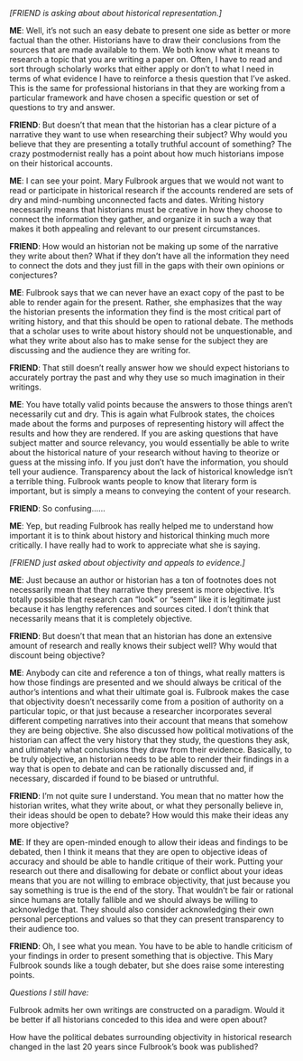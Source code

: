 *[FRIEND is asking about about historical representation.]*

**ME**:  Well, it’s not such an easy debate to present one side as better or more factual than the other.  Historians have to draw their conclusions from the sources that are made available to them.  We both know what it means to research a topic that you are writing a paper on.  Often, I have to read and sort through scholarly works that either apply or don’t to what I need in terms of what evidence I have to reinforce a thesis question that I’ve asked.  This is the same for professional historians in that they are working from a particular framework and have chosen a specific question or set of questions to try and answer.

**FRIEND**:  But doesn’t that mean that the historian has a clear picture of a narrative they want to use when researching their subject?  Why would you believe that they are presenting a totally truthful account of something?  The crazy postmodernist really has a point about how much historians impose on their historical accounts.

**ME**: I can see your point.  Mary Fulbrook argues that we would not want to read or participate in historical research if the accounts rendered are sets of dry and mind-numbing unconnected facts and dates.  Writing history necessarily means that historians must be creative in how they choose to connect the information they gather, and organize it in such a way that makes it both appealing and relevant to our present circumstances.

**FRIEND**: How would an historian not be making up some of the narrative they write about then?  What if they don’t have all the information they need to connect the dots and they just fill in the gaps with their own opinions or conjectures?

**ME**: Fulbrook says that we can never have an exact copy of the past to be able to render again for the present.  Rather, she emphasizes that the way the historian presents the information they find is the most critical part of writing history, and that this should be open to rational debate.  The methods that a scholar uses to write about history should not be unquestionable, and what they write about also has to make sense for the subject they are discussing and the audience they are writing for.

**FRIEND**:  That still doesn’t really answer how we should expect historians to accurately portray the past and why they use so much imagination in their writings.

**ME**:  You have totally valid points because the answers to those things aren’t necessarily cut and dry.  This is again what Fulbrook states, the choices made about the forms and purposes of representing history will affect the results and how they are rendered.  If you are asking questions that have subject matter and source relevancy, you would essentially be able to write about the historical nature of your research without having to theorize or guess at the missing info.  If you just don’t have the information, you should tell your audience.  Transparency about the lack of historical knowledge isn’t a terrible thing.  Fulbrook wants people to know that literary form is important, but is simply a means to conveying the content of your research.

**FRIEND**:  So confusing……

**ME**: Yep, but reading Fulbrook has really helped me to understand how important it is to think about history and historical thinking much more critically.  I have really had to work to appreciate what she is saying.

*[FRIEND just asked about objectivity and appeals to evidence.]*

**ME**:  Just because an author or historian has a ton of footnotes does not necessarily mean that they narrative they present is more objective.  It’s totally possible that research can “look” or “seem” like it is legitimate just because it has lengthy references and sources cited.  I don’t think that necessarily means that it is completely objective.  

**FRIEND**:  But doesn’t that mean that an historian has done an extensive amount of research and really knows their subject well?  Why would that discount being objective?

**ME**: Anybody can cite and reference a ton of things, what really matters is how those findings are presented and we should always be critical of the author’s intentions and what their ultimate goal is.  Fulbrook makes the case that objectivity doesn’t necessarily come from a position of authority on a particular topic, or that just because a researcher incorporates several different competing narratives into their account that means that somehow they are being objective.  She also discussed how political motivations of the historian can affect the very history that they study, the questions they ask, and ultimately what conclusions they draw from their evidence.  Basically, to be truly objective, an historian needs to be able to render their findings in a way that is open to debate and can be rationally discussed and, if necessary, discarded if found to be biased or untruthful. 

**FRIEND**: I’m not quite sure I understand.  You mean that no matter how the historian writes, what they write about, or what they personally believe in, their ideas should be open to debate?  How would this make their ideas any more objective?

**ME**:  If they are open-minded enough to allow their ideas and findings to be debated, then I think it means that they are open to objective ideas of accuracy and should be able to handle critique of their work.  Putting your research out there and disallowing for debate or conflict about your ideas means that you are not willing to embrace objectivity, that just because you say something is true is the end of the story.  That wouldn’t be fair or rational since humans are totally fallible and we should always be willing to acknowledge that.  They should also consider acknowledging their own personal perceptions and values so that they can present transparency to their audience too.

**FRIEND**:  Oh, I see what you mean.  You have to be able to handle criticism of your findings in order to present something that is objective.  This Mary Fulbrook sounds like a tough debater, but she does raise some interesting points.


*Questions I still have:*

Fulbrook admits her own writings are constructed on a paradigm.  Would it be better if all historians conceded to this idea and were open about?

How have the political debates surrounding objectivity in historical research changed in the last 20 years since Fulbrook’s book was published?
